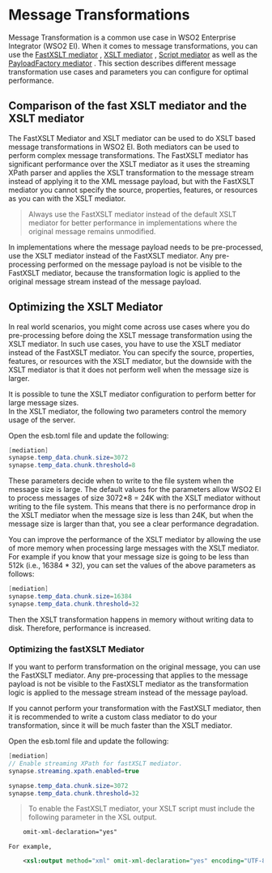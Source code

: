 # Message Transformations

Message Transformation is a common use case in WSO2 Enterprise
Integrator (WSO2 EI). When it comes to message transformations, you can
use the [FastXSLT
mediator](https://docs.wso2.com/display/EI650/FastXSLT+Mediator) , [XSLT
mediator](https://docs.wso2.com/display/EI650/XSLT+Mediator) , [Script
mediator](https://docs.wso2.com/display/EI650/Script+Mediator) as well
as the [PayloadFactory
mediator](https://docs.wso2.com/display/EI650/PayloadFactory+Mediator) .
This section describes different message transformation use cases and
parameters you can configure for optimal performance.

## Comparison of the fast XSLT mediator and the XSLT mediator

The FastXSLT Mediator and XSLT mediator can be used to do XSLT based
message transformations in WSO2 EI. Both mediators can be used to
perform complex message transformations. The FastXSLT mediator has
significant performance over the XSLT mediator as it uses the streaming
XPath parser and applies the XSLT transformation to the message stream
instead of applying it to the XML message payload, but with the FastXSLT
mediator you cannot specify the source, properties, features, or
resources as you can with the XSLT mediator.

> Always use the FastXSLT mediator instead of the default XSLT mediator
for better performance in implementations where the original message
remains unmodified.

In implementations where the message payload needs to be pre-processed,
use the XSLT mediator instead of the FastXSLT mediator. Any
pre-processing performed on the message payload is not be visible to the
FastXSLT mediator, because the transformation logic is applied to the
original message stream instead of the message payload.


## Optimizing the XSLT Mediator

In real world scenarios, you might come across use cases where you do
pre-processing before doing the XSLT message transformation using the
XSLT mediator. In such use cases, you have to use the XSLT mediator
instead of the FastXSLT mediator. You can specify the source,
properties, features, or resources with the XSLT mediator, but the
downside with the XSLT mediator is that it does not perform well when
the message size is larger.

It is possible to tune the XSLT mediator configuration to perform better
for large message sizes.  
In the XSLT mediator, the following two parameters control the memory
usage of the server. 

Open the esb.toml file and update the following:

``` java
[mediation]
synapse.temp_data.chunk.size=3072
synapse.temp_data.chunk.threshold=8
```

These parameters decide when to write to the file system when the
message size is large. The default values for the parameters allow WSO2
EI to process messages of size 3072\*8 = 24K with the XSLT mediator
without writing to the file system. This means that there is no
performance drop in the XSLT mediator when the message size is less than
24K, but when the message size is larger than that, you see a clear
performance degradation.

You can improve the performance of the XSLT mediator by allowing the use
of more memory when processing large messages with the XSLT mediator.  
For example if you know that your message size is going to be less than
512k (i.e., 16384 \* 32), you can set the values of the above parameters
as follows:

``` java
[mediation]
synapse.temp_data.chunk.size=16384
synapse.temp_data.chunk.threshold=32
```

Then the XSLT transformation happens in memory without writing data to
disk. Therefore, performance is increased.

### Optimizing the fastXSLT Mediator

If you want to perform transformation on the original message, you can
use the FastXSLT mediator. Any pre-processing that applies to the
message payload is not be visible to the FastXSLT mediator as the
transformation logic is applied to the message stream instead of the
message payload.

If you cannot perform your transformation with the FastXSLT mediator,
then it is recommended to write a custom class mediator to do your
transformation, since it will be much faster than the XSLT mediator.

Open the esb.toml file and update the following:

``` java
[mediation]
// Enable streaming XPath for fastXSLT mediator.
synapse.streaming.xpath.enabled=true

synapse.temp_data.chunk.size=3072 
synapse.temp_data.chunk.threshold=32
```

> To enable the FastXSLT mediator, your XSLT script must include the
following parameter in the XSL output.

``` xml
    omit-xml-declaration="yes"
```
    
    For example,
    
``` xml
    <xsl:output method="xml" omit-xml-declaration="yes" encoding="UTF-8" indent="yes"/>
```
    
